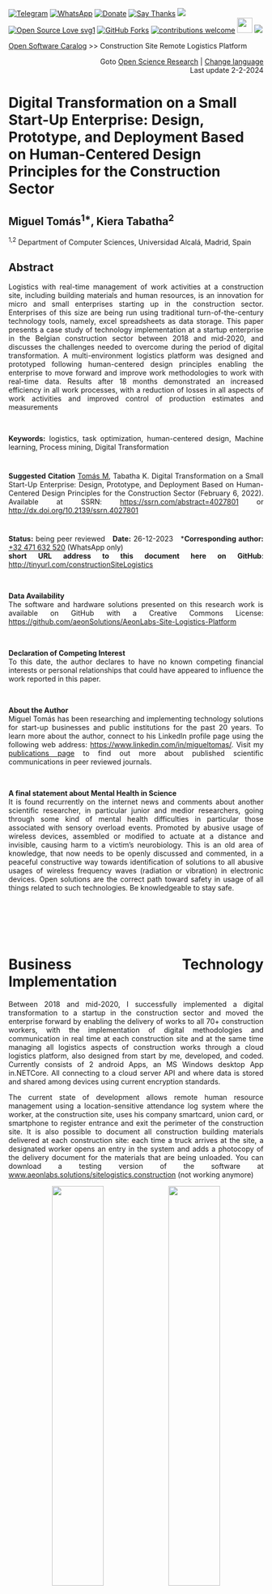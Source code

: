 [![Telegram](https://img.shields.io/badge/join-telegram-blue.svg?style=for-the-badge)](https://t.me/+W4rVVa0_VLEzYmI0)
 [![WhatsApp](https://img.shields.io/badge/join-whatsapp-green.svg?style=for-the-badge)](https://chat.whatsapp.com/FkNC7u83kuy2QRA5sqjBVg) 
 [![Donate](https://img.shields.io/badge/donate-$-brown.svg?style=for-the-badge)](http://paypal.me/mtpsilva)
 [![Say Thanks](https://img.shields.io/badge/Say%20Thanks-!-yellow.svg?style=for-the-badge)](https://saythanks.io/to/mtpsilva)
![](https://img.shields.io/github/last-commit/aeonSolutions/PCB-Prototyping-Catalogue?style=for-the-badge)
[![Open Source Love svg1](https://badges.frapsoft.com/os/v1/open-source.svg?v=103)](#)
[![GitHub Forks](https://img.shields.io/github/forks/aeonSolutions/PCB-Prototyping-Catalogue.svg?style=social&label=Fork&maxAge=2592000)](https://www.github.com/aeonSolutions/PCB-Prototyping-Catalogue/fork)
[![contributions welcome](https://img.shields.io/badge/contributions-welcome-brightgreen.svg?style=flat&label=Contributions&colorA=red&colorB=black	)](#)
[<img src="https://cdn.buymeacoffee.com/buttons/v2/default-yellow.png" data-canonical-src="https://cdn.buymeacoffee.com/buttons/v2/default-yellow.png" height="30" />](https://www.buymeacoffee.com/migueltomas)
![](https://views.whatilearened.today/views/github/aeonSolutions/AeonLabs-Home-Automation-Smart-Coffee-MAchine-Addon.svg) 

[Open Software Caralog](https://github.com/aeonSolutions/aeonlabs-open-software-catalogue)  >>  Construction Site Remote Logistics Platform 

<div align="right">
Goto <a href="https://github.com/aeonSolutions/Open-Scientific-Research">Open Science Research</a> | <a href="https://github-com.translate.goog/aeonSolutions/AeonLabs-Site-Logistics-Platform?_x_tr_sl=en&_x_tr_tl=nl&_x_tr_hl=en&_x_tr_pto=wapp">Change language</a> <br>
Last update 2-2-2024
</div>

# Digital Transformation on a Small Start-Up Enterprise: Design, Prototype, and Deployment Based on Human-Centered Design Principles for the Construction Sector

## Miguel Tomás<sup>1*</sup>, Kiera Tabatha<sup>2</sup>
<sup>1,2</sup> Department of Computer Sciences, Universidad Alcalá, Madrid, Spain <br>

<div align="justify"> 

## Abstract
Logistics with real-time management of work activities at a construction site, including building materials and human resources, is an innovation for micro and small enterprises starting up in the construction sector. Enterprises of this size are being run using traditional turn-of-the-century technology tools, namely, excel spreadsheets as data storage. This paper presents a case study of technology implementation at a startup enterprise in the Belgian construction sector between 2018 and mid-2020, and discusses the challenges needed to overcome during the period of digital transformation. A multi-environment logistics platform was designed and prototyped following human-centered design principles enabling the enterprise to move forward and improve work methodologies to work with real-time data. Results after 18 months demonstrated an increased efficiency in all work processes, with a reduction of losses in all aspects of work activities and improved control of production estimates and measurements

<br>

**Keywords:** logistics, task optimization, human-centered design, Machine learning, Process mining, Digital Transformation

#
**Suggested Citation**
[Tomás M](https://orcid.org/0000-0002-5910-5179), Tabatha K. Digital Transformation on a Small Start-Up Enterprise: Design, Prototype, and Deployment Based on Human-Centered Design Principles for the Construction Sector (February 6, 2022). Available at SSRN: https://ssrn.com/abstract=4027801 or http://dx.doi.org/10.2139/ssrn.4027801

#

**Status:**  being peer reviewed &nbsp;  **Date:** 26-12-2023  &nbsp; ***Corresponding author:** [+32 471 632 520](https://wa.me/32471632520) (WhatsApp only)  <br>
**short URL address to this document here on GitHub**: http://tinyurl.com/constructionSiteLogistics

<br>

**Data Availability**<br>
The software and hardware solutions presented on this research work is available on GitHub with a Creative Commons License: https://github.com/aeonSolutions/AeonLabs-Site-Logistics-Platform
 
<br>

**Declaration of Competing Interest**<br>
To this date, the author declares to have no known competing financial interests or personal relationships that could have appeared to influence the work reported in this paper.

<br>

**About the Author**<br>
Miguel Tomás has been researching and implementing technology solutions for start-up businesses and public institutions for the past 20 years. To learn more about the author, connect to his LinkedIn profile page using the following web address: https://www.linkedin.com/in/migueltomas/. Visit my [publications page](https://aeonsolutions.github.io/publications/) to find out more about published scientific communications in peer reviewed journals.

<br>

**A final statement about Mental Health in Science**<br>
It is found recurrently on the internet news and comments about another scientific researcher, in particular junior and medior researchers, going through some kind of mental health difficulties in particular those associated with sensory overload events. Promoted by abusive usage of wireless devices, assembled or modified to actuate at a distance and invisible, causing harm to a victim’s neurobiology. This is an old area of knowledge, that now needs to be openly discussed and commented, in a peaceful constructive way towards identification of solutions to all abusive usages of wireless frequency waves (radiation or vibration) in electronic devices. Open solutions are the correct path toward safety in usage of all things related to such technologies. Be knowledgeable to stay safe.  

<br>

#

<br>

# Business Technology Implementation

Between 2018 and mid-2020, I successfully implemented a digital transformation to a startup in the construction sector and moved the enterprise forward by enabling the delivery of works to all 70+ construction workers, with the implementation of digital methodologies and communication in real time at each construction site and at the same time managing all logistics aspects of construction works through a cloud logistics platform, also designed from start by me, developed, and coded. Currently consists of 2 android Apps, an MS Windows desktop App in.NETCore. All connecting to a cloud server API and where data is stored and shared among devices using current encryption standards. 

The current state of development allows remote human resource management using a location-sensitive attendance log system where the worker, at the construction site, uses his company smartcard, union card, or smartphone to register entrance and exit the perimeter of the construction site. It is also possible to document all construction building materials delivered at each construction site: each time a truck arrives at the site, a designated worker opens an entry in the system and adds a photocopy of the delivery document for the materials that are being unloaded. 
You can download a testing version of the software at
 www.aeonlabs.solutions/sitelogistics.construction (not working anymore)

  <p align="center">
  <img width="45%"  src="https://github.com/aeonSolutions/AeonLabs-Site-Logistics-Platform/blob/main/Designs/anroid_app.jpg">
  <img width="45%" src="https://github.com/aeonSolutions/AeonLabs-Site-Logistics-Platform/blob/main/media/worker_card.jpg">
  <p align=center> Figure 4 - main activity on the Android App< and a Contactless RFID NFC Worker card/p>
</p>

## Prensentation videos

**Android**

presentation video for the Foreman android App: https://www.youtube.com/watch?v=0i_cGdDqLJ0

<br>

**Windows**

presentation video for the Office windows App: https://www.youtube.com/watch?v=_Mb0Qagt6Ig

<br>
<br>

**Brief summary of what solutions were prototyped and deployed: ( P. & D. )**

■ Health & Safety
I proposed the implementation of mandatory usage of an OEM smartwatch at a construction site to all construction workers.

■ Improve response time and communication 
 Implemented a communication chat with photos and video sharing, between office workers and workers at a construction site using the well-known Slack Messaging Mobile App. Remote managing and drastically lowered response time on issues, occurrences, and problems encountered by workers: from bad planning to detection of project errors during the execution phase. 

■ Management of workers' attendance
P&D a cloud database for management of attendance at a construction site, using NFC smartcards handed to each construction worker with a photo ID and work category. 

■ Remote Management of work tasks 
P&D a Logging of extra hours of work not stated on the initial contract

■ P&D a remote Management of building materials stocks, tools, and machinery at the construction site. Documental Logging of all delivery notes from building materials delivered at the construction site

■ Technologies: Visual Studio VB.NET, Android Studio SDK 28, PHP 7.x , HTML 5, CSS 3, MySQL 5.x, AES 128bit encryption, Cloud ReST API, Development & Deployment using AGILE. 

<br>

## Enterprises I was involved, as a project manager, and doing construction site management using this logistics platform


### [Duchêne SA](https://www.linkedin.com/company/duchene-sa/?lipi=urn%3Ali%3Apage%3Ad_flagship3_search_srp_companies%3B3czxpt9ySnS087O0lJ5IFQ%3D%3D) at the construction site

<p align="center">
  <img src="https://github.com/aeonSolutions/AeonLabs-Site-Logistics-Platform/blob/main/Designs/duchene_logo.jpg" height=90>  
</p>

- Tramway in the outskirts of Liège for building a Tram Gare (2019/20)

<br>

### [Thomas & Piron](https://www.linkedin.com/company/thomas-et-piron-luxembourg/?lipi=urn%3Ali%3Apage%3Ad_flagship3_search_srp_companies%3BcqEVCzXYSh6qdviRWi9ZOQ%3D%3D) at the construction sites

<p align="center">
  <img src="https://github.com/aeonSolutions/AeonLabs-Site-Logistics-Platform/blob/main/Designs/thomas_piron_logo.png" height=90>  
</p>

- Building a residential apartment building in the city center of Nivelles (2018/19); 
- Building a residential apartment building in the outskirts of Balmoral (2019/20);

<br>

### [Wust](https://www.linkedin.com/company/wust/) at the construction sites**

<p align="center">
  <img src="https://github.com/aeonSolutions/AeonLabs-Site-Logistics-Platform/blob/main/Designs/besix_logo.jpg" height=90>  
</p>

- Building a 'Maison de Repo' near Perwez (2018/20);
- Repurposing a “Palais de justice” building in Eupen;
- Construction of a school in Ans near Liege;

<br>

### Jazy SA on the construction site

- Building a residential apartment building in Evere (2019/20)

<br>

### [BAUNV](https://www.linkedin.com/company/bau-nv---aannemingen---contracting/) at the construction sites

<p align="center">
  <img src="https://github.com/aeonSolutions/AeonLabs-Site-Logistics-Platform/blob/main/Designs/bau_logo.png" height=90>  
</p>

- Renovation and repurposing of a building in the city center of Antwerp (2019);
- Building a residential apartment building in Mechelen (2019/20);
- Repurpose a residential apartment building in Verviers (2020);

<br>

Unfortunately, Covid19 happened in 2020, [Quality Construction s.p.r.l.](https://www.linkedin.com/in/quality-construction-688026162/) Laid me off,  and this logistics solution is now parked here on GitHub.  Anyone can view all the programming code. In there you will find links to tutorial videos on my youtube channel. 

<br>

### Software Apps prototyped and deployed

- Android : 
   - the code for the foreman android app (SDK 29) : 
   
     https://github.com/aeonSolutions/Site-Logistics-Platform/tree/main/Android/Foreman
   - the code for the construction worker android app (SDK 29):
   
     https://github.com/aeonSolutions/Site-Logistics-Platform/tree/main/Android/QCWorker
  
- Windows : the code for the office windows app (latest working vb.net): 

     https://github.com/aeonSolutions/Site-Logistics-Platform/tree/main/Windows/Release/Construction%20Site%20Logistics%20Office

- Cloud: the code for the Cloud API (PHP 7.x, MySQL 5.x ) : 

     https://github.com/aeonSolutions/Site-Logistics-Platform/tree/main/Cloud/Current

<br>

## PhotoLog
Anyone Can view a Photo Log [here](https://github.com/aeonSolutions/AeonLabs-Site-Logistics-Platform/blob/main/media), with more than 100 photos, for the construction sites where i did remote project managment and this digital transformation.

<p align="center">
   <img height="200" src="https://github.com/aeonSolutions/AeonLabs-Site-Logistics-Platform/blob/main/media/IMG_0756.JPG">
   <img height="200" src="https://github.com/aeonSolutions/AeonLabs-Site-Logistics-Platform/blob/main/media/IMG_0766.JPG">
    <img height="200" src="https://github.com/aeonSolutions/AeonLabs-Site-Logistics-Platform/blob/main/media/IMG_E0989.JPG">
    <img height="200" src="https://github.com/aeonSolutions/AeonLabs-Site-Logistics-Platform/blob/main/media/taking_measurments_on_site.jpg">
</p>


<p align="center">
   <img width="100%" src="https://github.com/aeonSolutions/AeonLabs-Site-Logistics-Platform/blob/main/media/construction_site_logistics.jpg">
</p>

## Join the WhatsApp Group
If you like this kind of projects and want to stay updated with the latest research ideas and prototypes during the day and week, join the WhatsApp Group
[LDAD Lab & Prototyping](https://chat.whatsapp.com/FkNC7u83kuy2QRA5sqjBVg)

<br>

## Fully built and ready to Run
Alternatively, and if you do not want to build this software by yourself and like to buy already ready to run, mail me at mtpsilva@gmail.com. 


<br />
<br />

## Author

You can get in touch with me on my LinkedIn Profile:

#### Miguel Tomas

[![LinkedIn Link](https://img.shields.io/badge/Connect-Miguel--Tomas-blue.svg?logo=linkedin&longCache=true&style=social&label=Connect)](https://www.linkedin.com/in/migueltomas/)

<a href="https://stackexchange.com/users/18907312/miguel-silva"><img src="https://stackexchange.com/users/flair/18907312.png" width="208" height="58" alt="profile for Miguel Silva on Stack Exchange, a network of free, community-driven Q&amp;A sites" title="profile for Miguel Silva on Stack Exchange, a network of free, community-driven Q&amp;A sites" /></a>

You can also follow my GitHub Profile to stay updated about my latest projects: [![GitHub Follow](https://img.shields.io/badge/Connect-Miguel--Tomas-blue.svg?logo=Github&longCache=true&style=social&label=Follow)](https://github.com/aeonSolutions)

<br>

### Be supportive of my dedication and work towards technology education and buy me a cup of coffee
The PCB design Files I provide here for anyone to use are free. If you like this Smart Device or use it, please consider buying me a cup of coffee, a slice of pizza or a book to help me study, eat and think new PCB design files.

<p align="center">
    <a href="https://www.buymeacoffee.com/migueltomas">
        <img height="35" src="https://cdn.buymeacoffee.com/buttons/v2/default-yellow.png">
    </a>
</p>


### Make a donation on PayPal
Make a donation on PayPal and get a TAX refund*.

<p align="center">
    <a href="http://paypal.me/mtpsilva">
        <img height="35" src="https://github.com/aeonSolutions/PCB-Prototyping-Catalogue/blob/main/media/paypal_small.png">
    </a>
</p>

### Support all these open hardware projects and become a GitHub sponsor  
Liked any of my PCB KiCad Designs? Help and Support my open work to all by becoming a GitHub sponsor.

<p align="center">
    <a href="https://github.com/aeonSolutions/PCB-Prototyping-Catalogue/blob/main/become_a_sponsor/aeonlabs-github-sponsorship-agreement.docx">
        <img height="50" src="https://github.com/aeonSolutions/PCB-Prototyping-Catalogue/blob/main/media/want_to_become_a_sponsor.png">
    </a>
    <a href="https://github.com/sponsors/aeonSolutions">
        <img height="50" src="https://github.com/aeonSolutions/PCB-Prototyping-Catalogue/blob/main/media/become_a_github_sponsor.png">
    </a>
</p>

# 

### License

Before proceeding to download any of AeonLabs software solutions for open-source development and/or PCB hardware electronics development make sure you are choosing the right license for your project. See [AeonLabs Solutions for Open Hardware & Source Development](https://github.com/aeonSolutions/PCB-Prototyping-Catalogue/wiki/AeonLabs-Solutions-for-Open-Hardware-&-Source-Development) for more information. 
